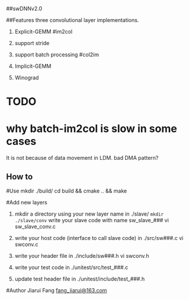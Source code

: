##swDNNv2.0

##Features
three convolutional layer implementations.
1. Explicit-GEMM
#im2col
1. support stride
2. support batch processing
#col2im

2. Implicit-GEMM

3. Winograd


# TODO
# why batch-im2col is slow in some cases
It is not because of data movement in LDM.
bad DMA pattern?


## How to
#Use
mkdir ./build/
cd build && cmake .. && make

#Add new layers
1. mkdir a directory using your new layer name in ./slave/
`mkdir ./slave/conv`
write your slave code with name sw_slave_###
vi sw_slave_conv.c
2. write your host code (interface to call slave code) in ./src/sw###.c
vi swconv.c
3. write your header file in ./include/sw###.h
vi swconv.h

4. write your test code in ./unitest/src/test_###.c
6. update test header file in ./unitest/include/test_###.h


#Author
Jiarui Fang fang_jiarui@163.com
